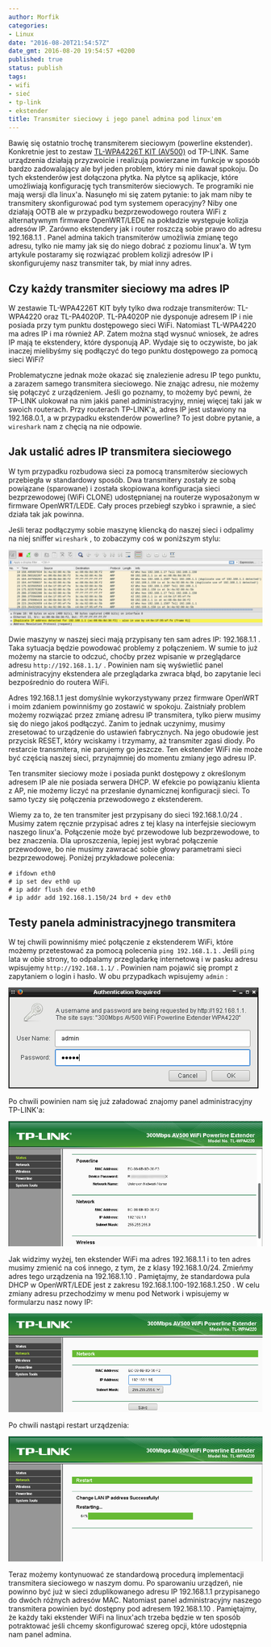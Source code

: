 ```yaml
---
author: Morfik
categories:
- Linux
date: "2016-08-20T21:54:57Z"
date_gmt: 2016-08-20 19:54:57 +0200
published: true
status: publish
tags:
- wifi
- sieć
- tp-link
- ekstender
title: Transmiter sieciowy i jego panel admina pod linux'em
---
```


Bawię się ostatnio trochę transmiterem sieciowym (powerline ekstender). Konkretnie jest to zestaw
[TL-WPA4226T KIT (AV500)][1] od TP-LINK. Same urządzenia działają przyzwoicie i realizują powierzane
im funkcje w sposób bardzo zadowalający ale był jeden problem, który mi nie dawał spokoju. Do tych
ekstenderów jest dołączona płytka. Na płytce są aplikacje, które umożliwiają konfigurację tych
transmiterów sieciowych. Te programiki nie mają wersji dla linux'a. Nasunęło mi się zatem pytanie:
to jak mam niby te transmitery skonfigurować pod tym systemem operacyjny? Niby one działają OOTB ale
w przypadku bezprzewodowego routera WiFi z alternatywnym firmware OpenWRT/LEDE na pokładzie
występuje kolizja adresów IP. Zarówno ekstendery jak i router roszczą sobie prawo do adresu
192.168.1.1 . Panel admina takich transmiterów umożliwia zmianę tego adresu, tylko nie mamy jak się
do niego dobrać z poziomu linux'a. W tym artykule postaramy się rozwiązać problem kolizji adresów IP
i skonfigurujemy nasz transmiter tak, by miał inny adres.

<!--more-->
## Czy każdy transmiter sieciowy ma adres IP

W zestawie TL-WPA4226T KIT były tylko dwa rodzaje transmiterów: TL-WPA4220 oraz TL-PA4020P.
TL-PA4020P nie dysponuje adresem IP i nie posiada przy tym punktu dostępowego sieci WiFi. Natomiast
TL-WPA4220 ma adres IP i ma również AP. Zatem można stąd wysnuć wniosek, że adres IP mają te
ekstendery, które dysponują AP. Wydaje się to oczywiste, bo jak inaczej mielibyśmy się podłączyć do
tego punktu dostępowego za pomocą sieci WiFi?

Problematyczne jednak może okazać się znalezienie adresu IP tego punktu, a zarazem samego
transmitera sieciowego. Nie znając adresu, nie możemy się połączyć z urządzeniem. Jeśli go poznamy,
to możemy być pewni, że TP-LINK ulokował na nim jakiś panel administracyjny, mniej więcej taki jak w
swoich routerach. Przy routerach TP-LINK'a, adres IP jest ustawiony na 192.168.0.1, a w przypadku
ekstenderów powerline? To jest dobre pytanie, a `wireshark` nam z chęcią na nie odpowie.

## Jak ustalić adres IP transmitera sieciowego

W tym przypadku rozbudowa sieci za pomocą transmiterów sieciowych przebiegła w standardowy sposób.
Dwa transmitery zostały ze sobą powiązane (sparowane) i została skopiowana konfiguracja sieci
bezprzewodowej (WiFi CLONE) udostępnianej na routerze wyposażonym w firmware OpenWRT/LEDE. Cały
proces przebiegł szybko i sprawnie, a sieć działa tak jak powinna.

Jeśli teraz podłączymy sobie maszynę kliencką do naszej sieci i odpalimy na niej sniffer
`wireshark` , to zobaczymy coś w poniższym stylu:

![](/img/2016/08/1.wireshark-duplikad-adres-ip-transmiter-sieciowy.png#huge)

Dwie maszyny w naszej sieci mają przypisany ten sam adres IP: 192.168.1.1 . Taka sytuacja będzie
powodować problemy z połączeniem. W sumie to już możemy na starcie to odczuć, choćby przez wpisanie
w przeglądarce adresu `http://192.168.1.1/` . Powinien nam się wyświetlić panel administracyjny
ekstendera ale przeglądarka zwraca błąd, bo zapytanie leci bezpośrednio do routera WiFi.

Adres 192.168.1.1 jest domyślnie wykorzystywany przez firmware OpenWRT i moim zdaniem powinniśmy go
zostawić w spokoju. Zaistniały problem możemy rozwiązać przez zmianę adresu IP transmitera, tylko
pierw musimy się do niego jakoś podłączyć. Zanim to jednak uczynimy, musimy zresetować to urządzenie
do ustawień fabrycznych. Na jego obudowie jest przycisk RESET, który wciskamy i trzymamy, aż
transmiter zgasi diody. Po restarcie transmitera, nie parujemy go jeszcze. Ten ekstender WiFi nie
może być częścią naszej sieci, przynajmniej do momentu zmiany jego adresu IP.

Ten transmiter sieciowy może i posiada punkt dostępowy z określonym adresem IP ale nie posiada
serwera DHCP. W efekcie po powiązaniu klienta z AP, nie możemy liczyć na przesłanie dynamicznej
konfiguracji sieci. To samo tyczy się połączenia przewodowego z ekstenderem.

Wiemy za to, że ten transmiter jest przypisany do sieci 192.168.1.0/24 . Musimy zatem ręcznie
przypisać adres z tej klasy na interfejsie sieciowym naszego linux'a. Połączenie może być przewodowe
lub bezprzewodowe, to bez znaczenia. Dla uproszczenia, lepiej jest wybrać połączenie przewodowe, bo
nie musimy zawracać sobie głowy parametrami sieci bezprzewodowej. Poniżej przykładowe polecenia:

    # ifdown eth0
    # ip set dev eth0 up
    # ip addr flush dev eth0
    # ip addr add 192.168.1.150/24 brd + dev eth0

## Testy panela administracyjnego transmitera

W tej chwili powinniśmy mieć połączenie z ekstenderem WiFi, które możemy przetestować za pomocą
polecenia `ping 192.168.1.1` . Jeśli `ping` lata w obie strony, to odpalamy przeglądarkę internetową
i w pasku adresu wpisujemy `http://192.168.1.1/` . Powinien nam pojawić się prompt z zapytaniem o
login i hasło. W obu przypadkach wpisujemy `admin` :

![](/img/2016/08/2.transmiter-sieciowy-panel-admina.png#medium)

Po chwili powinien nam się już załadować znajomy panel administracyjny TP-LINK'a:

![](/img/2016/08/3.transmiter-sieciowy-panel-admina.png#huge)

Jak widzimy wyżej, ten ekstender WiFi ma adres 192.168.1.1 i to ten adres musimy zmienić na coś
innego, z tym, że z klasy 192.168.1.0/24. Zmieńmy adres tego urządzenia na 192.168.1.10 .
Pamiętajmy, że standardowa pula DHCP w OpenWRT/LEDE jest z zakresu 192.168.1.100-192.168.1.250 . W
celu zmiany adresu przechodzimy w menu pod Network i wpisujemy w formularzu nasz nowy IP:

![](/img/2016/08/4.transmiter-sieciowy-panel-admina-samiana-adresu.png#huge)

Po chwili nastąpi restart urządzenia:

![](/img/2016/08/5.transmiter-sieciowy-panel-admina-restart.png#huge)

Teraz możemy kontynuować ze standardową procedurą implementacji transmitera sieciowego w naszym
domu. Po sparowaniu urządzeń, nie powinno być już w sieci zduplikowanego adresu IP 192.168.1.1
przypisanego do dwóch różnych adresów MAC. Natomiast panel administracyjny naszego transmitera
powinien być dostępny pod adresem 192.168.1.10 . Pamiętajmy, że każdy taki ekstender WiFi na
linux'ach trzeba będzie w ten sposób potraktować jeśli chcemy skonfigurować szereg opcji, które
udostępnia nam panel admina.


[1]: http://www.tp-link.com.pl/products/details/TL-WPA4226T-KIT.html
